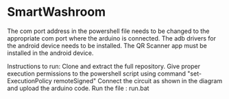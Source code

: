 # SmartWashroom
The com port address in the powershell file needs to be changed to the appropriate com port where the arduino is connected.
The adb drivers for the android device needs to be installed.
The QR Scanner app must be installed in the android device.

Instructions to run:
Clone and extract the full repository.
Give proper execution permissions to the powershell script using command "set-ExecutionPolicy remoteSigned"
Connect the circuit as shown in the diagram and upload the arduino code.
Run the file : run.bat
